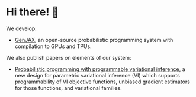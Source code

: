 # Hi there! 🎲

We develop:
* [GenJAX](https://github.com/genjax-dev/genjax-chi), an open-source probabilistic programming system with compilation to GPUs and TPUs.

We also publish papers on elements of our system:
* [Probabilistic programming with programmable variational inference](https://dl.acm.org/doi/10.1145/3656463), a new design for parametric variational inference (VI) which supports programmability of VI objective functions, unbiased gradient estimators for those functions, and variational families.
